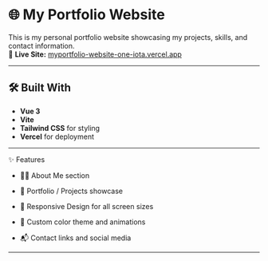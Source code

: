 # 🌐 My Portfolio Website

This is my personal portfolio website showcasing my projects, skills, and contact information.  
🔗 **Live Site:** [myportfolio-website-one-iota.vercel.app](https://myportfolio-website-one-iota.vercel.app/)

----------------------------------------------------------------------

## 🛠️ Built With

- **Vue 3**  
- **Vite** 
- **Tailwind CSS** for styling  
- **Vercel** for deployment  

----------------------------------------------------------------------

✨ Features

- 🧑‍💻 About Me section

- 💼 Portfolio / Projects showcase

- 📱 Responsive Design for all screen sizes

- 🎨 Custom color theme and animations

- 📬 Contact links and social media

----------------------------------------------------------------------

